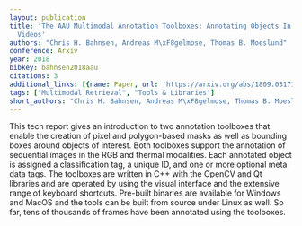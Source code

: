 ```yaml
---
layout: publication
title: 'The AAU Multimodal Annotation Toolboxes: Annotating Objects In Images And
  Videos'
authors: "Chris H. Bahnsen, Andreas M\xF8gelmose, Thomas B. Moeslund"
conference: Arxiv
year: 2018
bibkey: bahnsen2018aau
citations: 3
additional_links: [{name: Paper, url: 'https://arxiv.org/abs/1809.03171'}]
tags: ["Multimodal Retrieval", "Tools & Libraries"]
short_authors: "Chris H. Bahnsen, Andreas M\xF8gelmose, Thomas B. Moeslund"
---
```

This tech report gives an introduction to two annotation toolboxes that
enable the creation of pixel and polygon-based masks as well as bounding boxes
around objects of interest. Both toolboxes support the annotation of sequential
images in the RGB and thermal modalities. Each annotated object is assigned a
classification tag, a unique ID, and one or more optional meta data tags. The
toolboxes are written in C++ with the OpenCV and Qt libraries and are operated
by using the visual interface and the extensive range of keyboard shortcuts.
Pre-built binaries are available for Windows and MacOS and the tools can be
built from source under Linux as well. So far, tens of thousands of frames have
been annotated using the toolboxes.